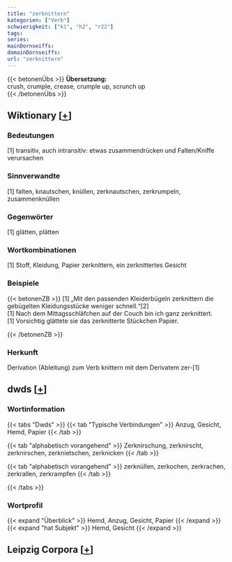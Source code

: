 ```yaml
---
title: "zerknittern"
kategorien: ["Verb"]
schwierigkeit: ["k1", "h2", "r22"]
tags:
series:
mainDornseiffs:
domainDornseiffs:
url: "zerknittern"
---
```


{{< betonenÜbs >}}
**Übersetzung:**  
crush, crumple, crease, crumple up, scrunch up  
{{< /betonenÜbs >}}

## Wiktionary [[+](https://de.wiktionary.org/wiki/zerknittern)]

### Bedeutungen
[1] transitiv, auch intransitiv: etwas zusammendrücken und Falten/Kniffe verursachen  

### Sinnverwandte
[1] falten, knautschen, knüllen, zerknautschen, zerkrumpeln, zusammenknüllen  

### Gegenwörter
[1] glätten, plätten  

### Wortkombinationen
[1] Stoff, Kleidung, Papier zerknittern, ein zerknittertes Gesicht  

### Beispiele
{{< betonenZB >}}
[1] „Mit den passenden Kleiderbügeln zerknittern die gebügelten Kleidungsstücke weniger schnell.“[2]  
[1] Nach dem Mittagsschläfchen auf der Couch bin ich ganz zerknittert.  
[1] Vorsichtig glättete sie das zerknitterte Stückchen Papier.  

{{< /betonenZB >}}
### Herkunft
Derivation (Ableitung) zum Verb knittern mit dem Derivatem zer-[1]  



## dwds [[+](https://www.dwds.de/wb/zerknittern)]

### Wortinformation
{{< tabs "Dwds" >}}
{{< tab "Typische Verbindungen" >}}
Anzug, Gesicht, Hemd, Papier
{{< /tab >}}

{{< tab "alphabetisch vorangehend" >}}
Zerknirschung, zerknirscht, zerknirschen, zerknietschen, zerknicken
{{< /tab >}}

{{< tab "alphabetisch vorangehend" >}}
zerknüllen, zerkochen, zerkrachen, zerkrallen, zerkrampfen
{{< /tab >}}

{{< /tabs >}}

### Wortprofil
{{< expand "Überblick" >}} Hemd, Anzug, Gesicht, Papier {{< /expand >}}
{{< expand "hat Subjekt" >}} Hemd, Gesicht {{< /expand >}}

## Leipzig Corpora [[+](https://corpora.uni-leipzig.de/en/res?word=zerknittern&corpusId=deu_newscrawl-public_2018)]

